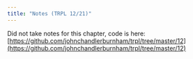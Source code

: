 ```yaml
---
title: "Notes (TRPL 12/21)"
---
```


Did not take notes for this chapter, code is here:
[https://github.com/johnchandlerburnham/trpl/tree/master/12](https://github.com/johnchandlerburnham/trpl/tree/master/12)
